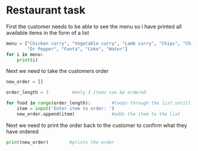 # Restaurant task

First the customer needs to be able to see the menu so i have printed all available items in the form of a list
```python
menu = ["Chicken curry", "Vegetable curry", "Lamb curry", "Chips", "Chicken Wrap", "Veggie Wrap",
        "Dr Pepper", "Fanta", "Coke", "Water"]
for i in menu:
    print(i)
```

Next we need to take the customers order

```python
new_order = []

order_length = 3         #only 3 items can be ordered

for food in range(order_length):        #loops through the list untill order length is reached
    item = input('Enter item to order: ')
    new_order.append(item)              #adds the item to the list
```

Next we need to print the order back to the customer to confirm what they have ordered
```python
print(new_order)        #prints the order
```